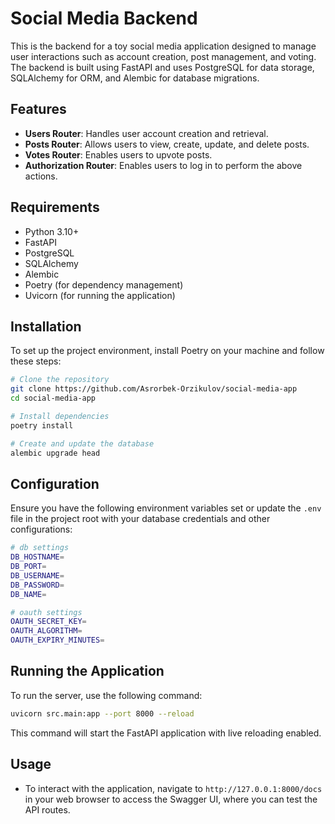 # Social Media Backend

This is the backend for a toy social media application designed to manage user interactions such as account creation, post management, and voting. The backend is built using FastAPI and uses PostgreSQL for data storage, SQLAlchemy for ORM, and Alembic for database migrations.

## Features

- **Users Router**: Handles user account creation and retrieval.
- **Posts Router**: Allows users to view, create, update, and delete posts.
- **Votes Router**: Enables users to upvote posts.
- **Authorization Router**: Enables users to log in to perform the above actions.

## Requirements

- Python 3.10+
- FastAPI
- PostgreSQL
- SQLAlchemy
- Alembic
- Poetry (for dependency management)
- Uvicorn (for running the application)

## Installation

To set up the project environment, install Poetry on your machine and follow these steps:

```bash
# Clone the repository
git clone https://github.com/Asrorbek-Orzikulov/social-media-app
cd social-media-app

# Install dependencies
poetry install

# Create and update the database
alembic upgrade head
```

## Configuration

Ensure you have the following environment variables set or update the `.env` file in the project root with your database credentials and other configurations:

```bash
# db settings
DB_HOSTNAME=
DB_PORT=
DB_USERNAME=
DB_PASSWORD=
DB_NAME=

# oauth settings
OAUTH_SECRET_KEY=
OAUTH_ALGORITHM=
OAUTH_EXPIRY_MINUTES=
```

## Running the Application

To run the server, use the following command:

```bash
uvicorn src.main:app --port 8000 --reload
```

This command will start the FastAPI application with live reloading enabled.

## Usage

- To interact with the application, navigate to `http://127.0.0.1:8000/docs` in your web browser to access the Swagger UI, where you can test the API routes.